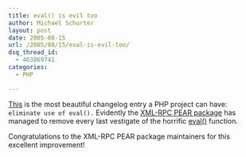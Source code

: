 ```yaml
---
title: eval() is evil too
author: Michael Schurter
layout: post
date: 2005-08-15
url: /2005/08/15/eval-is-evil-too/
dsq_thread_id:
  - 463869741
categories:
  - PHP

---
```

[This][1] is the most beautiful changelog entry a PHP project can have: `eliminate use of eval().` Evidently the [XML-RPC PEAR package][2] has managed to remove every last vestigate of the horrific [eval()][3] function.

Congratulations to the XML-RPC PEAR package maintainers for this excellent improvement!

 [1]: http://pear.php.net/package/XML_RPC/download/1.4.0/
 [2]: http://pear.php.net/package/XML_RPC/
 [3]: http://us3.php.net/eval